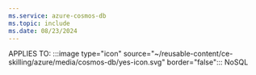 ```yaml
---
ms.service: azure-cosmos-db
ms.topic: include
ms.date: 08/23/2024
---
```


APPLIES TO: :::image type="icon" source="~/reusable-content/ce-skilling/azure/media/cosmos-db/yes-icon.svg" border="false":::
NoSQL
